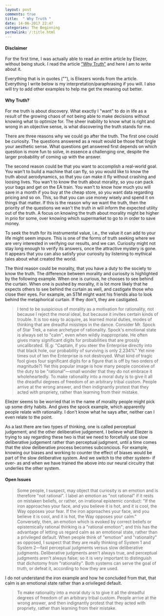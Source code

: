 ```yaml
---
layout: post
comments: true
title:  " Why Truth "
date: 14-06-2017 22:47
categories: The Beginning
permalink: /:title.html
---
```

#### Disclaimer

For the first time, I was actually able to read an entire article by Eliezer, without being stuck. I read the article ["Why Truth"][ele_why_truth] and here I am to write about it.

Everything that is in quotes (""), is Eliezers words from the article. Everything I write below is my interpretation/paraphrasing if you will. I also will try to add other examples to help me get the meaning out better.


#### Why Truth? 

For me truth is about discovery. What exactly I "want" to do in life as a result of the growing chaos of not being able to make decisions without knowing what to optimize for. The sheer inability to know what is right and wrong in an objective sense, is what discovering the truth stands for me.

There are three reasons why we could go after the truth. The first one could be curiosity. The questions answered as a result would be those that tingle your aesthetic sense. What questions get answered first depends on which question is more fun to solve, in essence a challenging one, despite the larger probability of coming up with the answer.

The second reason could be that you want to accomplish a real-world goal. You wan't to build a machine that can fly, so you would like to know the truth about aerodynamics, so that you can make it fly without crashing and loosing lives. You wan't to know the truth about morality, so you can pack your bags and get on the EA train. You wan't to know how much you will save in a month if you buy at the cheap store, so you want data regarding pricing and so on. This, so that you can use money wisely and spend it on things that matter. If this is the reason why we want the truth, then the priority of the questions we wan't the truth in will inform the expected utility out of the truth. A focus on knowing the truth about morality might be higher in prio for some, over knowing which supermarket to go to in order to save money.

To seek the truth for its instrumental value, i.e., the value it can add to your life might seem impure. This is one of the forms of truth seeking where we are very interested in verifying our results, and we can. Curiosity might not stay long enough to verify its answers, once the attractive mystery is gone. It appears that you can also satisfy your curiosity by listening to mythical tales about what created the world.
 
The third reason could be morality, that you have a duty to the society to know the truth. The difference between morality and curiosity is highlighted by the following example. When one is curious, he chooses to see behind the curtain. When one is pushed by morality, it is lot more likely that he expects others to see behind the curtain as well, and castigate those who close their eyes. For example, an STM might want his friends also to look behind the metaphorical curtain. If they don't, they are castigated.

>I tend to be suspicious of morality as a motivation for rationality, not because I reject the moral ideal, but because it invites certain kinds of trouble.  It is too easy to acquire, as learned moral duties, modes of thinking that are dreadful missteps in the dance.  Consider Mr. Spock of Star Trek, a naive archetype of rationality.  Spock's emotional state is always set to "calm", even when wildly inappropriate.  He often gives many significant digits for probabilities that are grossly uncalibrated.  (E.g:  "Captain, if you steer the Enterprise directly into that black hole, our probability of surviving is only 2.234%"  Yet nine times out of ten the Enterprise is not destroyed.  What kind of tragic fool gives four significant digits for a figure that is off by two orders of magnitude?)  Yet this popular image is how many people conceive of the duty to be "rational"—small wonder that they do not embrace it wholeheartedly.  To make rationality into a moral duty is to give it all the dreadful degrees of freedom of an arbitrary tribal custom.  People arrive at the wrong answer, and then indignantly protest that they acted with propriety, rather than learning from their mistake.

Eliezer seems to be worried that in the name of morality people might pick up some dirty habits. And gives the spock example, which apparently people relate with rationality. I don't know what he says after, neither can I even relate to the point. 

As a last there are two types of thinking, one is called perceptual judgement, and the other deliberative judgement. I believe what Eliezer is trying to say regarding these two is that we need to forcefully use slow deliberative judgement rather than perceptual judgment, until a time comes that the slow deliberative process becomes subconcious. For example, knowing our biases and working to counter the effect of biases would be part of the slow deliberative system. And we switch to the other system- if ever- as and when we have trained the above into our neural circuitry that underlies the other system.

#### Open Issues


>Some people, I suspect, may object that curiosity is an emotion and is therefore "not rational". I label an emotion as "not rational" if it rests on mistaken beliefs, or rather, on irrational epistemic conduct: "If the iron approaches your face, and you believe it is hot, and it is cool, the Way opposes your fear. If the iron approaches your face, and you believe it is cool, and it is hot, the Way opposes your calm." Conversely, then, an emotion which is evoked by correct beliefs or epistemically rational thinking is a "rational emotion"; and this has the advantage of letting us regard calm as an emotional state, rather than a privileged default. When people think of "emotion" and "rationality" as opposed, I suspect that they are really thinking of System 1 and System 2—fast perceptual judgments versus slow deliberative judgments. Deliberative judgments aren't always true, and perceptual judgments aren't always false; so it is very important to distinguish that dichotomy from "rationality". Both systems can serve the goal of truth, or defeat it, according to how they are used.

I do not understand the iron example and how he concluded from that, that calm is an emotional state rather than a orivileged default.

>To make rationality into a moral duty is to give it all the dreadful degrees of freedom of an arbitrary tribal custom.  People arrive at the wrong answer, and then indignantly protest that they acted with propriety, rather than learning from their mistake.


[ele_why_truth]:http://lesswrong.com/lw/go/why_truth_and/
